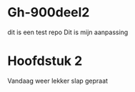 # Gh-900deel2
dit is een test repo
Dit is mijn aanpassing

# Hoofdstuk 2
Vandaag weer lekker slap gepraat
